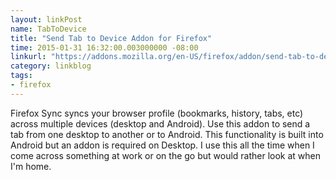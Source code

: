 ```yaml
---
layout: linkPost
name: TabToDevice
title: "Send Tab to Device Addon for Firefox"
time: 2015-01-31 16:32:00.003000000 -08:00
linkurl: "https://addons.mozilla.org/en-US/firefox/addon/send-tab-to-device/"
category: linkblog
tags:
- firefox
---
```


<p>Firefox Sync syncs your browser profile (bookmarks, history, tabs, etc) across multiple devices (desktop and Android). Use this addon to send a tab from one desktop to another or to Android. This functionality is built into Android but an addon is required on Desktop. I use this all the time when I come across something at work or on the go but would rather look at when I'm home.</p>
